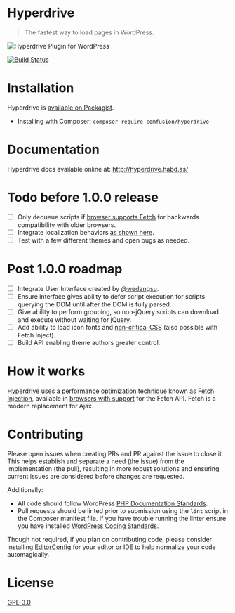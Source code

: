 # Hyperdrive

> The fastest way to load pages in WordPress.

![Hyperdrive Plugin for WordPress](https://github.com/comfusion/hyperdrive/blob/master/logo.png)

[![Build Status](https://travis-ci.org/comfusion/hyperdrive.svg?branch=master)](https://travis-ci.org/comfusion/hyperdrive)

# Installation

Hyperdrive is [available on Packagist](https://packagist.org/packages/comfusion/hyperdrive).

- Installing with Composer: `composer require comfusion/hyperdrive`

# Documentation

Hyperdrive docs available online at:
http://hyperdrive.habd.as/

# Todo before 1.0.0 release

- [ ] Only dequeue scripts if [browser supports Fetch](http://caniuse.com/#search=fetch) for backwards compatibility with older browsers.
- [ ] Integrate localization behaviors [as shown here](https://gist.github.com/jhabdas/64e8380010e43a526fb9c9ee511fad17#file-functions-php-L507).
- [ ] Test with a few different themes and open bugs as needed.

# Post 1.0.0 roadmap

- [ ] Integrate User Interface created by [@wedangsu](https://github.com/wedangsusu).
- [ ] Ensure interface gives ability to defer script execution for scripts querying the DOM until after the DOM is fully parsed.
- [ ] Give ability to perform grouping, so non-jQuery scripts can download and execute without waiting for jQuery.
- [ ] Add ability to load icon fonts and [non-critical CSS](https://gist.github.com/scottjehl/87176715419617ae6994) (also possible with Fetch Inject).
- [ ] Build API enabling theme authors greater control.

# How it works

Hyperdrive uses a performance optimization technique known as [Fetch Injection](https://hackcabin.com/post/managing-async-dependencies-javascript/), available in [browsers with support](http://caniuse.com/#search=fetch) for the Fetch API. Fetch is a modern replacement for Ajax.

# Contributing

Please open issues when creating PRs and PR against the issue to close it. This helps establish and separate a need (the issue) from the implementation (the pull), resulting in more robust solutions and ensuring current issues are considered before changes are requested.

Additionally:

- All code should follow WordPress [PHP Documentation Standards](https://make.wordpress.org/core/handbook/best-practices/inline-documentation-standards/).
- Pull requests should be linted prior to submission using the `lint` script in the Composer manifest file. If you have trouble running the linter ensure you have installed [WordPress Coding Standards](https://github.com/WordPress-Coding-Standards/WordPress-Coding-Standards).

Though not required, if you plan on contributing code, please consider installing [EditorConfig](http://editorconfig.org/) for your editor or IDE to help normalize your code automagically.

# License

[GPL-3.0](https://opensource.org/licenses/GPL-3.0)
